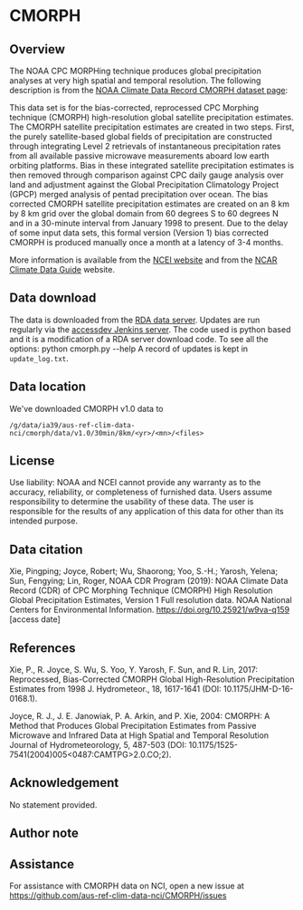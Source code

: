 # CMORPH

## Overview
The NOAA CPC MORPHing technique produces global precipitation analyses at very high spatial and temporal resolution. 
The following description is from the [NOAA Climate Data Record CMORPH dataset page](https://www.ncei.noaa.gov/access/metadata/landing-page/bin/iso?id=gov.noaa.ncdc:C00948):

This data set is for the bias-corrected, reprocessed CPC Morphing technique (CMORPH) high-resolution global satellite precipitation estimates. The CMORPH satellite precipitation estimates are created in two steps. First, the purely satellite-based global fields of precipitation are constructed through integrating Level 2 retrievals of instantaneous precipitation rates from all available passive microwave measurements aboard low earth orbiting platforms. Bias in these integrated satellite precipitation estimates is then removed through comparison against CPC daily gauge analysis over land and adjustment against the Global Precipitation Climatology Project (GPCP) merged analysis of pentad precipitation over ocean. 
The bias corrected CMORPH satellite precipitation estimates are created on an 8 km by 8 km grid over the global domain from 60 degrees S to 60 degrees N and in a 30-minute interval from January 1998 to present. Due to the delay of some input data sets, this formal version (Version 1) bias corrected CMORPH is produced manually once a month at a latency of 3-4 months. 

More information is available from the [NCEI website](https://www.ncei.noaa.gov/products/climate-data-records/precipitation-cmorph) and from the [NCAR Climate Data Guide](https://climatedataguide.ucar.edu/climate-data/cmorph-cpc-morphing-technique-high-resolution-precipitation-60s-60n) website.

## Data download

The data is downloaded from the [RDA data server](https://rda.ucar.edu/data/ds502.2/). 
Updates are run regularly via the [accessdev Jenkins server](https://accessdev.nci.org.au/jenkins/job/aus-ref-clim-data-nci/job/CMORPH/). 
The code used is python based and it is a modification of a RDA server download code. 
To see all the options:
    python cmorph.py --help
A record of updates is kept in `update_log.txt`.

## Data location

We've downloaded CMORPH v1.0 data to

```
/g/data/ia39/aus-ref-clim-data-nci/cmorph/data/v1.0/30min/8km/<yr>/<mn>/<files>
```

## License

Use liability: NOAA and NCEI cannot provide any warranty as to the accuracy, reliability, or completeness of furnished data. Users assume responsibility to determine the usability of these data. The user is responsible for the results of any application of this data for other than its intended purpose.

## Data citation

Xie, Pingping; Joyce, Robert; Wu, Shaorong; Yoo, S.-H.; Yarosh, Yelena; Sun, Fengying; Lin, Roger, NOAA CDR Program (2019): NOAA Climate Data Record (CDR) of CPC Morphing Technique (CMORPH) High Resolution Global Precipitation Estimates, Version 1 Full resolution data. NOAA National Centers for Environmental Information. https://doi.org/10.25921/w9va-q159 [access date]

  
## References

Xie, P., R. Joyce, S. Wu, S. Yoo, Y. Yarosh, F. Sun, and R. Lin, 2017: Reprocessed, Bias-Corrected CMORPH Global High-Resolution Precipitation Estimates from 1998 J. Hydrometeor., 18, 1617-1641 (DOI: 10.1175/JHM-D-16-0168.1).

Joyce, R. J., J. E. Janowiak, P. A. Arkin, and P. Xie, 2004: CMORPH: A Method that Produces Global Precipitation Estimates from Passive Microwave and Infrared Data at High Spatial and Temporal Resolution Journal of Hydrometeorology, 5, 487-503 (DOI: 10.1175/1525-7541(2004)005<0487:CAMTPG>2.0.CO;2).

## Acknowledgement

No statement provided.

## Author note


## Assistance

For assistance with CMORPH data on NCI, open a new issue at https://github.com/aus-ref-clim-data-nci/CMORPH/issues

